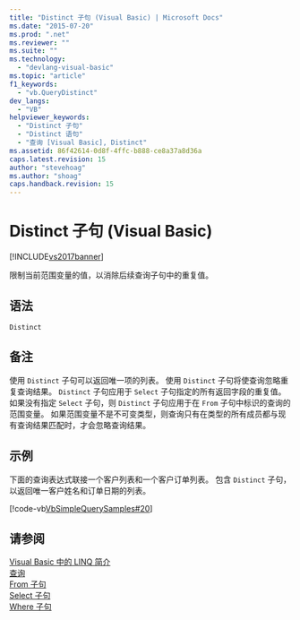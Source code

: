 ```yaml
---
title: "Distinct 子句 (Visual Basic) | Microsoft Docs"
ms.date: "2015-07-20"
ms.prod: ".net"
ms.reviewer: ""
ms.suite: ""
ms.technology: 
  - "devlang-visual-basic"
ms.topic: "article"
f1_keywords: 
  - "vb.QueryDistinct"
dev_langs: 
  - "VB"
helpviewer_keywords: 
  - "Distinct 子句"
  - "Distinct 语句"
  - "查询 [Visual Basic], Distinct"
ms.assetid: 86f42614-0d8f-4ffc-b888-ce8a37a8d36a
caps.latest.revision: 15
author: "stevehoag"
ms.author: "shoag"
caps.handback.revision: 15
---
```

# Distinct 子句 (Visual Basic)
[!INCLUDE[vs2017banner](../../../visual-basic/includes/vs2017banner.md)]

限制当前范围变量的值，以消除后续查询子句中的重复值。  
  
## 语法  
  
```  
Distinct  
```  
  
## 备注  
 使用 `Distinct` 子句可以返回唯一项的列表。  使用 `Distinct` 子句将使查询忽略重复查询结果。  `Distinct` 子句应用于 `Select` 子句指定的所有返回字段的重复值。  如果没有指定 `Select` 子句，则 `Distinct` 子句应用于在 `From` 子句中标识的查询的范围变量。  如果范围变量不是不可变类型，则查询只有在类型的所有成员都与现有查询结果匹配时，才会忽略查询结果。  
  
## 示例  
 下面的查询表达式联接一个客户列表和一个客户订单列表。  包含 `Distinct` 子句，以返回唯一客户姓名和订单日期的列表。  
  
 [!code-vb[VbSimpleQuerySamples#20](../../../visual-basic/language-reference/queries/codesnippet/VisualBasic/distinct-clause_1.vb)]  
  
## 请参阅  
 [Visual Basic 中的 LINQ 简介](../../../visual-basic/programming-guide/language-features/linq/introduction-to-linq.md)   
 [查询](../../../visual-basic/language-reference/queries/queries.md)   
 [From 子句](../../../visual-basic/language-reference/queries/from-clause.md)   
 [Select 子句](../../../visual-basic/language-reference/queries/select-clause.md)   
 [Where 子句](../../../visual-basic/language-reference/queries/where-clause.md)